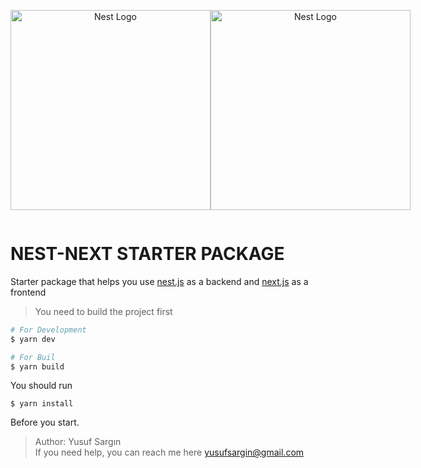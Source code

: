 <div style="display: flex;" >
<p align="center">
  <a href="http://nestjs.com/" target="blank"><img src="https://nestjs.com/img/logo_text.svg" width="320" alt="Nest Logo" /></a>
</p>
<p align="center">
  <a href="http://nestjs.com/" target="blank"><img src="https://camo.githubusercontent.com/0bbf728fe4c8b213f3723eaac321fbb30e68be19/68747470733a2f2f6173736574732e76657263656c2e636f6d2f696d6167652f75706c6f61642f76313533383336313039312f7265706f7369746f726965732f6e6578742d6a732f6e6578742d6a732e706e67" width="320" alt="Nest Logo" /></a>
</p>
</div>


# NEST-NEXT STARTER PACKAGE

Starter package that helps you use [nest.js](https://github.com/nestjs/nest) as a backend  and [next.js](https://github.com/zeit/next.js/) as a frontend

> You need to build the project first

```bash
# For Development
$ yarn dev

# For Buil
$ yarn build
```

You should run 
```
$ yarn install
```
Before you start.

> Author: Yusuf Sargın \
> If you need help, you can reach me here yusufsargin@gmail.com